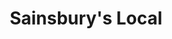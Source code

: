 ---
title: "Sainsbury's Local"
url: /aberdeen/sainsburys-local-holburn-street/
shop: convenience
---